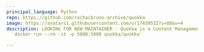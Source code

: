 ```yaml
---
principal_language: Python
repo: https://github.com/rochacbruno-archive/quokka
image: https://avatars1.githubusercontent.com/u/17439532?s=88&v=4
description: LOOKING FOR NEW MAINTAINER - Quokka is a Content Management System -
  `docker run --rm -it -p 5000:5000 quokka/quokka`

---
```

